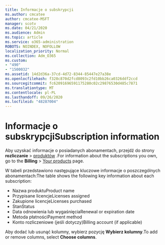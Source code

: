 ```yaml
---
title: Informacje o subskrypcji
ms.author: cmcatee
author: cmcatee-MSFT
manager: scotv
ms.date: 04/21/2020
ms.audience: Admin
ms.topic: article
ms.service: o365-administration
ROBOTS: NOINDEX, NOFOLLOW
localization_priority: Normal
ms.collection: Adm_O365
ms.custom:
- "490"
- "1500032"
ms.assetid: 14d2d36a-37cd-4d72-8344-85447e27a38e
ms.openlocfilehash: f328c870d2fcd8093c2fd10bb26ca0326ddf2ccd
ms.sourcegitcommit: fc62091696591175280c02c29876530d485c7871
ms.translationtype: MT
ms.contentlocale: pl-PL
ms.lasthandoff: 09/26/2020
ms.locfileid: "48287004"
---
```

# <a name="subscription-information"></a><span data-ttu-id="459c5-102">Informacje o subskrypcji</span><span class="sxs-lookup"><span data-stu-id="459c5-102">Subscription information</span></span>

<span data-ttu-id="459c5-103">Aby uzyskać informacje o posiadanych abonamentach, przejdź do strony **rozliczanie** \> [produktów](https://go.microsoft.com/fwlink/p/?linkid=842054) .</span><span class="sxs-lookup"><span data-stu-id="459c5-103">For information about the subscriptions you own, go to the **Billing** \> [Your products](https://go.microsoft.com/fwlink/p/?linkid=842054) page.</span></span>
  
<span data-ttu-id="459c5-104">W tabeli przedstawiono następujące kluczowe informacje o poszczególnych abonamentach:</span><span class="sxs-lookup"><span data-stu-id="459c5-104">The table shows the following key information about each subscription:</span></span>
  
- <span data-ttu-id="459c5-105">Nazwa produktu</span><span class="sxs-lookup"><span data-stu-id="459c5-105">Product name</span></span>
- <span data-ttu-id="459c5-106">Przypisane licencje</span><span class="sxs-lookup"><span data-stu-id="459c5-106">Licenses assigned</span></span>
- <span data-ttu-id="459c5-107">Zakupione licencje</span><span class="sxs-lookup"><span data-stu-id="459c5-107">Licenses purchased</span></span>
- <span data-ttu-id="459c5-108">Stan</span><span class="sxs-lookup"><span data-stu-id="459c5-108">Status</span></span>
- <span data-ttu-id="459c5-109">Data odnowienia lub wygaśnięcia</span><span class="sxs-lookup"><span data-stu-id="459c5-109">Renewal or expiration date</span></span>
- <span data-ttu-id="459c5-110">Metoda płatności</span><span class="sxs-lookup"><span data-stu-id="459c5-110">Payment method</span></span>
- <span data-ttu-id="459c5-111">Konto rozliczeniowe (jeśli dotyczy)</span><span class="sxs-lookup"><span data-stu-id="459c5-111">Billing account (if applicable)</span></span>
 
<span data-ttu-id="459c5-112">Aby dodać lub usunąć kolumny, wybierz pozycję **Wybierz kolumny**.</span><span class="sxs-lookup"><span data-stu-id="459c5-112">To add or remove columns, select **Choose columns**.</span></span>